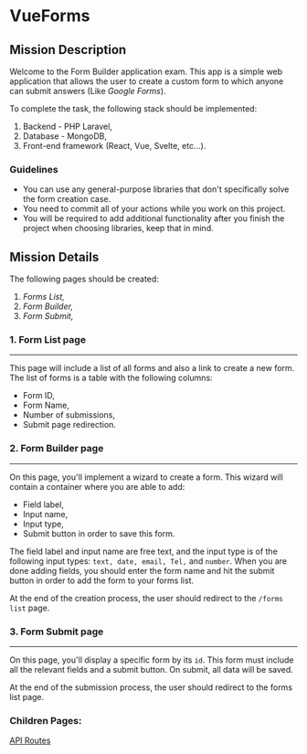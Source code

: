# VueForms

## Mission Description


Welcome to the Form Builder application exam. This app is a simple web
application that allows the user to create a custom form to which anyone can
submit answers (Like *Google Forms*).

To complete the task, the following stack should be implemented:

1. Backend - PHP Laravel,
2. Database - MongoDB,
3. Front-end framework (React, Vue, Svelte, etc...).

### Guidelines

- You can use any general-purpose libraries that don't specifically solve the form creation case.
- You need to commit all of your actions while you work on this project.
- You will be required to add additional functionality after you finish the project when choosing libraries, keep that in mind.

## Mission Details


The following pages should be created:

1. *Forms List,*
2. *Form Builder,*
3. *Form Submit,*

### 1. Form List page

---

This page will include a list of all forms and also a link to create a new form. The list of forms is a table with the following columns:

- Form ID,
- Form Name,
- Number of submissions,
- Submit page redirection.

### 2. Form Builder page

---

On this page, you'll implement a wizard to create a form. This wizard will contain a container where you are able to add:

- Field label,
- Input name,
- Input type,
- Submit button in order to save this form.
    
    

The field label and input name are free text, and the input type is of the following input types: `text, date, email, Tel,` and `number`. When you are done adding fields, you should enter the form name and hit the submit button in order to add the form to your forms list.

At the end of the creation process, the user should redirect to the `/forms list`
page.

### 3. Form Submit page

---

On this page, you'll display a specific form by its `id`. This form must include all the relevant fields and a submit button. On submit, all data will be saved.

At the end of the submission process, the user should redirect to the forms
list page.

### Children Pages:

[API Routes](API-Routes.md)
